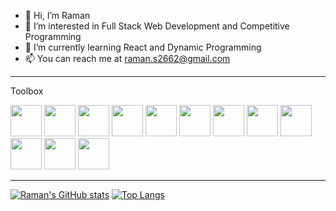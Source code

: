 - 👋 Hi, I’m Raman
- 👀 I’m interested in Full Stack Web Development and Competitive Programming
- 🌱 I’m currently learning React and Dynamic Programming
- 📫 You can reach me at raman.s2662@gmail.com

---

Toolbox

<img src='https://cdn.worldvectorlogo.com/logos/logo-javascript.svg' width="50" height="50" > <img src='https://cdn.worldvectorlogo.com/logos/css-3.svg' width="50" height="50" > <img src='https://cdn.worldvectorlogo.com/logos/html-1.svg' width="50" height="50" > <img src='https://cdn.worldvectorlogo.com/logos/c.svg' width="50" height="50" > <img src='https://cdn.worldvectorlogo.com/logos/java-4.svg' width="50" height="50" > <img src='https://cdn.worldvectorlogo.com/logos/python-4.svg' width="50" height="50" > <img src='https://cdn.worldvectorlogo.com/logos/linux-tux.svg' width="50" height="50" > <img src='https://cdn.worldvectorlogo.com/logos/vim.svg' width="50" height="50" > <img src='https://cdn.worldvectorlogo.com/logos/git.svg' width="50" height="50" > <img src='https://cdn.worldvectorlogo.com/logos/react-2.svg' width="50" height="50" > <img src='https://cdn.worldvectorlogo.com/logos/nodejs.svg' width="50" height="50" > <img src='https://cdn.worldvectorlogo.com/logos/mongodb-icon-1.svg' width="50" height="50" >

---

[![Raman's GitHub stats](https://github-readme-stats.vercel.app/api?username=Ramanjs&theme=tokyonight&show_icons=true)](https://github.com/anuraghazra/github-readme-stats)
[![Top Langs](https://github-readme-stats.vercel.app/api/top-langs/?username=Ramanjs&theme=tokyonight&show_icons=true)](https://github.com/anuraghazra/github-readme-stats)

<!---
Ramanjs/Ramanjs is a ✨ special ✨ repository because its `README.md` (this file) appears on your GitHub profile.
You can click the Preview link to take a look at your changes.
--->
